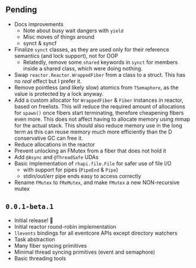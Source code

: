 ## Pending
- Docs improvements
  * Note about busy wait dangers with `yield`
  * Misc moves of things around
  * synct & syncf
- Finalize `synct` classes, as they are used only for their reference semantics (and lock support), not for OOP
  * Relatedly, remove some `shared` keywords in `synct` for members inside a shared class, which were doing nothing.
- Swap `reactor.Reactor.WrappedFiber` from a class to a struct. This has no *real* effect but I prefer it.
- Remove pointless (and likely slow) atomics from `TSemaphore`, as the value is protected by a lock anyway.
- Add a custom allocator for `WrappedFiber` & `Fiber` instances in reactor, based on freelists.
  This will reduce the required amount of allocations for `spawn()` once fibers start terminating, therefore cheapening
  fibers even more. This does not affect having to allocate memory using mmap for the actual stack.
  This should also reduce memory use in the long term as this can reuse memory much more efficiently than the D
  conservative GC can free it.
- Reduce allocations in the reactor
- Prevent unlocking an FMutex from a fiber that does not hold it
- Add `@Async` and `@ThreadSafe` UDAs
- Basic implementation of `rhapi.file.File` for safer use of file I/O
  * with support for pipes (`PipeEnd` & `Pipe`)
  * stdin/out/err pipe ends easy to access correctly
- Rename `FMutex` to `FReMutex`, and make `FMutex` a new NON-recursive mutex

## `0.0.1-beta.1`

- Initial release! :tada:
- Initial reactor round-robin implementation
- `llevents` bindings for all eventcore APIs except directory watchers
- Task abstraction
- Many fiber syncing primitives
- Minimal thread syncing primitives (event and semaphore)
- Basic threading tools
